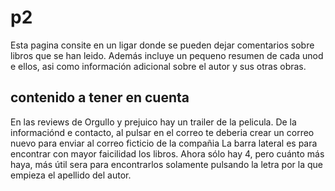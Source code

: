 # p2

Esta pagina consite en un ligar donde se pueden dejar comentarios sobre libros que se han leido. Además incluye un pequeno resumen de cada unod e ellos, asi como información adicional sobre el autor y sus otras obras. 

## contenido a tener en cuenta

En las reviews de Orgullo y prejuico hay un trailer de la pelicula.
De la informaciónd e contacto, al pulsar en el correo te deberia crear un correo nuevo para enviar al correo ficticio de la compañia
La barra lateral es para encontrar con mayor faicilidad los libros. Ahora sólo hay 4, pero cuánto más haya, más útil sera para encontrarlos solamente pulsando la letra por la que empieza el apellido del autor. 
